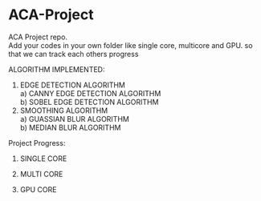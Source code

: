 # ACA-Project
ACA Project repo. \
Add your codes in your own folder like single core, multicore and GPU. 
so that we can track each others progress


ALGORITHM IMPLEMENTED:
1) EDGE DETECTION ALGORITHM \
    a) CANNY EDGE DETECTION ALGORITHM \
    b) SOBEL EDGE DETECTION ALGORITHM 
2) SMOOTHING ALGORITHM \
    a) GUASSIAN BLUR ALGORITHM \
    b) MEDIAN BLUR ALGORITHM 


Project Progress:

1) SINGLE CORE



2) MULTI CORE



3) GPU CORE
